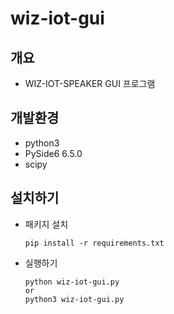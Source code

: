 # wiz-iot-gui
 


## 개요 
- WIZ-IOT-SPEAKER  GUI 프로그램 

## 개발환경
- python3
- PySide6 6.5.0
- scipy

## 설치하기
- 패키지 설치
  ```
  pip install -r requirements.txt

  ```
- 실행하기
  ```
  python wiz-iot-gui.py
  or
  python3 wiz-iot-gui.py
  ```
  